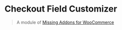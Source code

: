 # Checkout Field Customizer

> A module of [Missing Addons for WooCommerce](https://github.com/springdevs/wc-essential-addons)
